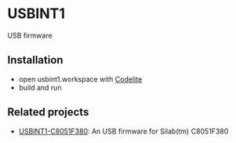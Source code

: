 # USBINT1
USB firmware 

## Installation
* open usbint1.workspace with [Codelite](http://codelite.org/) 
* build and run

## Related projects
* [USBINT1-C8051F380](https://github.com/nodtem66/USBINT1-C8051F380): An USB firmware for Silab(tm) C8051F380
